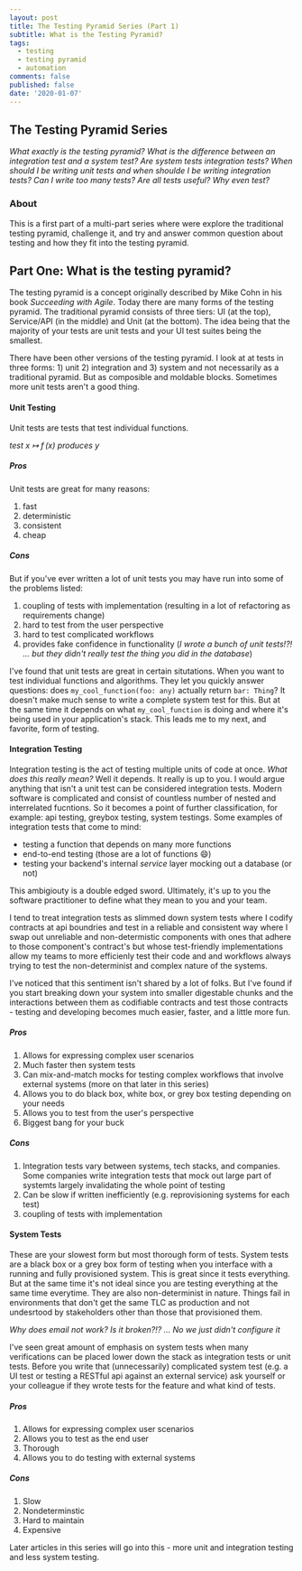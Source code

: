 ```yaml
---
layout: post
title: The Testing Pyramid Series (Part 1)
subtitle: What is the Testing Pyramid?
tags:
  - testing
  - testing pyramid
  - automation
comments: false
published: false
date: '2020-01-07'
---
```


## The Testing Pyramid Series
_What exactly is the testing pyramid? What is the difference between an integration test and a system test? Are system tests integration tests? When should I be writing unit tests and when shoulde I be writing integration tests? Can I write too many tests? Are all tests useful? Why even test?_ 

### About

This is a first part of a multi-part series where were explore the traditional testing pyramid, challenge it, and try and answer common question about testing and how they fit into the testing pyramid. 

## Part One: What is the testing pyramid?

The testing pyramid is a concept originally described by Mike Cohn in his book _Succeeding with Agile_. Today there are many forms of the testing pyramid. The traditional pyramid consists of three tiers: UI (at the top), Service/API (in the middle) and Unit (at the bottom). The idea being that the majority of your tests are unit tests and your UI test suites being the smallest. 

There have been other versions of the testing pyramid. I look at at tests in three forms: 1) unit 2) integration and 3) system and not necessarily as a traditional pyramid. But as composible and moldable blocks. Sometimes more unit tests aren't a good thing.

#### Unit Testing
Unit tests are tests that test individual functions. 

_test x ↦ f (x) produces y_

##### Pros

Unit tests are great for many reasons:

1. fast
1. deterministic
1. consistent 
1. cheap

##### Cons
But if you've ever written a lot of unit tests you may have run into some of the problems listed:

1. coupling of tests with implementation (resulting in a lot of refactoring as requirements change)
1. hard to test from the user perspective
1. hard to test complicated workflows
1. provides fake confidence in functionality (_I wrote a bunch of unit tests!?! ... but they didn't really test the thing you did in the database_)

I've found that unit tests are great in certain situtations. When you want to test individual functions and algorithms. They let you quickly answer questions: does `my_cool_function(foo: any)` actually return `bar: Thing`? It doesn't make much sense to write a complete system test for this. But at the same time it depends on what `my_cool_function` is doing and where it's being used in your application's stack. This leads me to my next, and favorite, form of testing.

#### Integration Testing

Integration testing is the act of testing multiple units of code at once. _What does this really mean?_ Well it depends. It really is up to you. I would argue anything that isn't a unit test can be considered integration tests. Modern software is complicated and consist of countless number of nested and interrelated fucntions. So it becomes a point of further classification, for example: api testing, greybox testing, system testings. Some examples of integration tests that come to mind:

* testing a function that depends on many more functions
* end-to-end testing (those are a lot of functions 😄)
* testing your backend's internal _service_ layer mocking out a database (or not) 

This ambigiouty is a double edged sword. Ultimately, it's up to you the software practitioner to define what they mean to you and your team. 

I tend to treat integration tests as slimmed down system tests where I codify contracts at api boundries and test in a reliable and consistent way where I swap out unreliable and non-determistic components with ones that adhere to those component's contract's but whose test-friendly implementations allow my teams to more efficienly test their code and and workflows always trying to test the non-determinist and complex nature of the systems. 

I've noticed that this sentiment isn't shared by a lot of folks. But I've found if you start breaking down your system into smaller digestable chunks and the interactions between them as codifiable contracts and test those contracts - testing and developing becomes much easier, faster, and a little more fun.

##### Pros
1. Allows for expressing complex user scenarios
1. Much faster then system tests
1. Can mix-and-match mocks for testing complex workflows that involve external systems (more on that later in this series)
1. Allows you to do black box, white box, or grey box testing depending on your needs
1. Allows you to test from the user's perspective
1. Biggest bang for your buck
##### Cons
1. Integration tests vary between systems, tech stacks, and companies. Some companies write integration tests that mock out large part of systemts largely invalidating the whole point of testing
1. Can be slow if written inefficiently (e.g. reprovisioning systems for each test)
1. coupling of tests with implementation


#### System Tests

These are your slowest form but most thorough form of tests. System tests are a black box or a grey box form of testing when you interface with a running and fully provisioned system. This is great since it tests everything. But at the same time it's not ideal since you are testing everything at the same time everytime. They are also non-determinist in nature. Things fail in environments that don't get the same TLC as production and not undesrtood by stakeholders other than those that provisioned them. 

_Why does email not work? Is it broken?!? ... No we just didn't configure it_ 

I've seen great amount of emphasis on system tests when many verifications can be placed lower down the stack as integration tests or unit tests. Before you write that (unnecessarily) complicated system test (e.g. a UI test or testing a RESTful api against an external service) ask yourself or your colleague if they wrote tests for the feature and what kind of tests. 

##### Pros
1. Allows for expressing complex user scenarios
1. Allows you to test as the end user
1. Thorough
1. Allows you to do testing with external systems 
##### Cons
1. Slow
1. Nondeterminstic
1. Hard to maintain
1. Expensive

Later articles in this series will go into this - more unit and integration testing and less system testing.  
